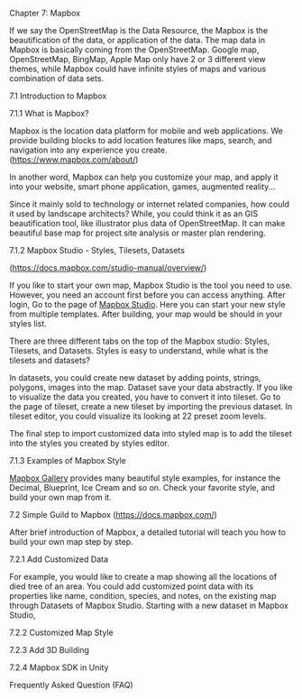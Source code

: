 Chapter 7: Mapbox

If we say the OpenStreetMap is the Data Resource, the Mapbox is the beautification of the data, or application of the data. The map data in Mapbox is basically coming from the OpenStreetMap. Google map, OpenStreetMap, BingMap, Apple Map only have 2 or 3 different view themes, while Mapbox could have infinite styles of maps and various combination of data sets. 

7.1 Introduction to Mapbox

7.1.1 What is Mapbox?

Mapbox is the location data platform for mobile and web applications. We provide building blocks to add location features like maps, search, and navigation into any experience you create. (https://www.mapbox.com/about/)

In another word, Mapbox can help you customize your map, and apply it into your website, smart phone application, games, augmented reality... 

Since it mainly sold to technology or internet related companies, how could it used by landscape architects? While, you could think it as an GIS beautification tool, like illustrator plus data of OpenStreetMap. It can make beautiful base map for project site analysis or master plan rendering. 



7.1.2 Mapbox Studio - Styles, Tilesets, Datasets

(https://docs.mapbox.com/studio-manual/overview/) 

If you like to start your own map, Mapbox Studio is the tool you need to use. However, you need an account first before you can access anything. After login, Go to the page of [Mapbox Studio](https://studio.mapbox.com/). Here you can start your new style from multiple templates.  After building, your map would be should in your styles list.

There are three different tabs on the top of the Mapbox studio: Styles, Tilesets, and Datasets. Styles is easy to understand, while what is the tilesets and datasets? 

In datasets, you could create new dataset by adding points, strings, polygons, images into the map. Dataset save your data abstractly. If you like to visualize the data you created, you have to convert it into tileset. Go to the page of tileset, create a new tileset by importing the previous dataset. In tileset editor, you could visualize its looking at 22 preset zoom levels. 

The final step to import customized data into styled map is to add the tileset into the styles you created by styles editor. 

7.1.3 Examples of Mapbox Style

[Mapbox Gallery](https://docs.mapbox.com/studio-manual/examples/) provides many beautiful style examples, for instance the Decimal, Blueprint, Ice Cream and so on. Check your favorite style, and build your own map from it. 



7.2 Simple Guild to Mapbox (https://docs.mapbox.com/)

After brief introduction of Mapbox, a detailed tutorial will teach you how to build your own map step by step.

7.2.1 Add Customized Data

For example, you would like to create a map showing all the locations of died tree of an area. You could add customized point data with its properties like name, condition, species, and notes, on the existing map through Datasets of Mapbox Studio. Starting with a new dataset in Mapbox Studio, 

7.2.2 Customized Map Style

7.2.3 Add 3D Building

7.2.4 Mapbox SDK in Unity



Frequently Asked Question (FAQ)

